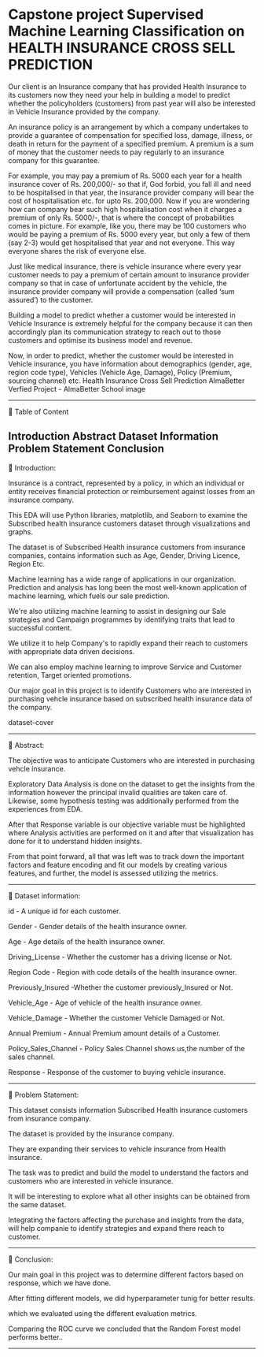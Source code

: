 # Capstone project Supervised Machine Learning Classification on HEALTH INSURANCE CROSS SELL PREDICTION
Our client is an Insurance company that has provided Health Insurance to its customers now they need your help in building a model to predict whether the policyholders (customers) from past year will also be interested in Vehicle Insurance provided by the company.  

An insurance policy is an arrangement by which a company undertakes to provide a guarantee of compensation for specified loss, damage, illness, or death in return for the payment of a specified premium. A premium is a sum of money that the customer needs to pay regularly to an insurance company for this guarantee. 

For example, you may pay a premium of Rs. 5000 each year for a health insurance cover of Rs. 200,000/- so that if, God forbid, you fall ill and need to be hospitalised in that year, the insurance provider company will bear the cost of hospitalisation etc. for upto Rs. 200,000. Now if you are wondering how can company bear such high hospitalisation cost when it charges a premium of only Rs. 5000/-, that is where the concept of probabilities comes in picture. For example, like you, there may be 100 customers who would be paying a premium of Rs. 5000 every year, but only a few of them (say 2-3) would get hospitalised that year and not everyone. This way everyone shares the risk of everyone else.  

Just like medical insurance, there is vehicle insurance where every year customer needs to pay a premium of certain amount to insurance provider company so that in case of unfortunate accident by the vehicle, the insurance provider company will provide a compensation (called ‘sum assured’) to the customer. 

Building a model to predict whether a customer would be interested in Vehicle Insurance is extremely helpful for the company because it can then accordingly plan its communication strategy to reach out to those customers and optimise its business model and revenue. 

Now, in order to predict, whether the customer would be interested in Vehicle insurance, you have information about demographics (gender, age, region code type), Vehicles (Vehicle Age, Damage), Policy (Premium, sourcing channel) etc.
Health Insurance Cross Sell Prediction
AlmaBetter Verfied Project - AlmaBetter School
image

-----------------------------------------------------

💾 Table of Content

Introduction
Abstract
Dataset Information
Problem Statement
Conclusion
-----------------------------------------------------

📖 Introduction:

Insurance is a contract, represented by a policy, in which an individual or entity receives financial protection or reimbursement against losses from an insurance company.

This EDA will use Python libraries, matplotlib, and Seaborn to examine the Subscribed health insurance customers dataset through visualizations and graphs.

The dataset is of Subscribed Health insurance customers from insurance companies, contains information such as Age, Gender, Driving Licence, Region Etc.

Machine learning has a wide range of applications in our organization. Prediction and analysis has long been the most well-known application of machine learning, which fuels our sale prediction.

We're also utilizing machine learning to assist in designing our Sale strategies and Campaign programmes by identifying traits that lead to successful content.

We utilize it to help Company's to rapidly expand their reach to customers with appropriate data driven decisions.

We can also employ machine learning to improve Service and Customer retention, Target oriented promotions.

Our major goal in this project is to identify Customers who are interested in purchasing vehcle insurance based on subscribed health insurance data of the company.

dataset-cover

-----------------------------------------------------

📖 Abstract:

The objective was to anticipate Customers who are interested in purchasing vehcle insurance.

Exploratory Data Analysis is done on the dataset to get the insights from the information however the principal invalid qualities are taken care of. Likewise, some hypothesis testing was additionally performed from the experiences from EDA.

After that Response variable is our objective variable must be highlighted where Analysis activities are performed on it and after that visualization has done for it to understand hidden insights.

From that point forward, all that was left was to track down the important factors and feature encoding and fit our models by creating various features, and further, the model is assessed utilizing the metrics.

-----------------------------------------------------

📖 Dataset information:

id - A unique id for each customer.

Gender - Gender details of the health insurance owner.

Age - Age details of the health insurance owner.

Driving_License - Whether the customer has a driving license or Not.

Region Code - Region with code details of the health insurance owner.

Previously_Insured -Whether the customer previously_Insured or Not.

Vehicle_Age - Age of vehicle of the health insurance owner.

Vehicle_Damage - Whether the customer Vehicle Damaged or Not.

Annual Premium - Annual Premium amount details of a Customer.

Policy_Sales_Channel - Policy Sales Channel shows us,the number of the sales channel.

Response - Response of the customer to buying vehicle insurance.

-----------------------------------------------------

📖 Problem Statement:

This dataset consists information Subscribed Health insurance customers from insurance company.

The dataset is provided by the insurance company.

They are expanding their services to vehicle insurance from Health insurance.

The task was to predict and build the model to understand the factors and customers who are interested in vehicle insurance.

It will be interesting to explore what all other insights can be obtained from the same dataset.

Integrating the factors affecting the purchase and insights from the data, will help companie to identify strategies and expand there reach to customer.

-----------------------------------------------------

📖 Conclusion:

Our main goal in this project was to determine different factors based on response, which we have done.

After fitting different models, we did hyperparameter tunig for better results.

which we evaluated using the different evaluation metrics.

Comparing the ROC curve we concluded that the Random Forest model performs better..

-----------------------------------------------------
